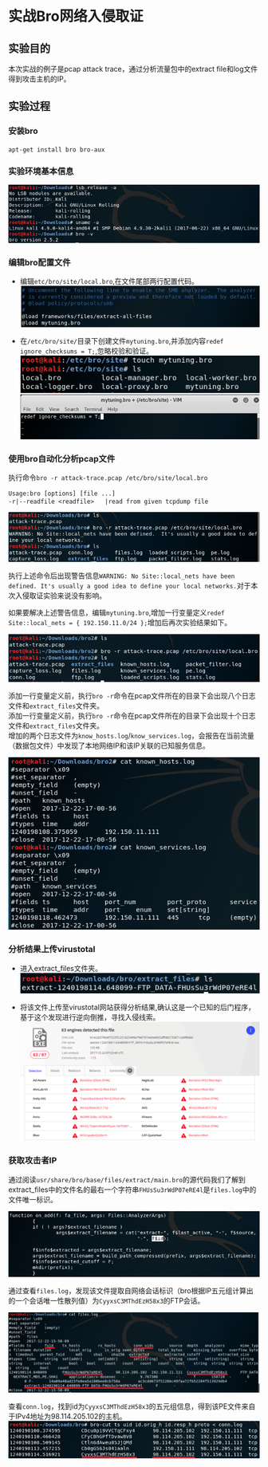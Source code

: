 # 实战Bro网络入侵取证

## 实验目的
本次实战的例子是pcap attack trace，通过分析流量包中的extract file和log文件得到攻击主机的IP。

## 实验过程

### 安装bro

`apt-get install bro bro-aux`   

### 实验环境基本信息
![img](实验环境.PNG)   

### 编辑bro配置文件

* 编辑`etc/bro/site/local.bro`,在文件尾部两行配置代码。
![image](配置bro.PNG)   

* 在`/etc/bro/site/`目录下创建文件`mytuning.bro`,并添加内容`redef ignore_checksums = T;`,忽略校验和验证。
![image](touch-mytuning.PNG)
![image](show-mytuning.PNG)

### 使用bro自动化分析pcap文件

执行命令`bro -r attack-trace.pcap /etc/bro/site/local.bro`

```
Usage:bro [options] [file ...]
-r|--readfile <readfile>   |read from given tcpdump file
```

![image](bro-r.PNG)

执行上述命令后出现警告信息`WARNING: No Site::local_nets have been defined. It's usually a good idea to define your local networks.`对于本次入侵取证实验来说没有影响。       

如果要解决上述警告信息，编辑`mytuning.bro`,增加一行变量定义`redef Site::local_nets = { 192.150.11.0/24 };`增加后再次实验结果如下。

![image](bro-r-no-error.PNG)

添加一行变量定义前，执行`bro -r`命令在pcap文件所在的目录下会出现八个日志文件和`extract_files`文件夹。   
添加一行变量定义前，执行`bro -r`命令在pcap文件所在的目录下会出现十个日志文件和`extract_files`文件夹。   
增加的两个日志文件为`know_hosts.log`/`know_services.log`，会报告在当前流量（数据包文件）中发现了本地网络IP和该IP关联的已知服务信息。

![image](cat-known.PNG)   

### 分析结果上传virustotal

* 进入extract_files文件夹。       
![image](extract_files.PNG)

* 将该文件上传至virustotal网站获得分析结果,确认这是一个已知的后门程序，基于这个发现进行逆向倒推，寻找入侵线索。       
![image](virus.PNG)

### 获取攻击者IP

通过阅读`usr/share/bro/base/files/extract/main.bro`的源代码我们了解到extract_files中的文件名的最右一个字符串`FHUsSu3rWdP07eRE4l`是`files.log`中的文件唯一标识。

![image](main.PNG)

通过查看`files.log`，发现该文件提取自网络会话标识（bro根据IP五元组计算出的一个会话唯一性散列值）为`CyyxsC3MThdEzH58x3`的FTP会话。

![image](files--log.png)

查看`conn.log`，找到id为`CyyxsC3MThdEzH58x3`的五元组信息，得到该PE文件来自于IPv4地址为98.114.205.102的主机。
![image](conn--log.png)
